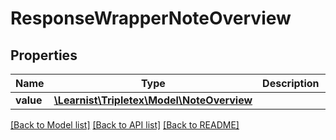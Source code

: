 # ResponseWrapperNoteOverview

## Properties
Name | Type | Description | Notes
------------ | ------------- | ------------- | -------------
**value** | [**\Learnist\Tripletex\Model\NoteOverview**](NoteOverview.md) |  | [optional] 

[[Back to Model list]](../../README.md#documentation-for-models) [[Back to API list]](../../README.md#documentation-for-api-endpoints) [[Back to README]](../../README.md)

